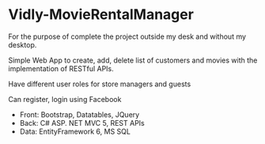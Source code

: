 <h1>Vidly-MovieRentalManager</h1>

<p>For the purpose of complete the project outside my desk and without my desktop.</p>
<p>Simple Web App to create, add, delete list of customers and movies with the implementation of RESTful APIs.</p>
<p>Have different user roles for store managers and guests</p>
<p>Can register, login using Facebook</p>
<ul>
  <li>Front: Bootstrap, Datatables, JQuery</li>
  <li>Back: C# ASP. NET MVC 5, REST APIs</li>
  <li>Data: EntityFramework 6, MS SQL</li>
</ul>

